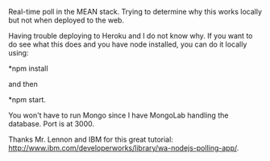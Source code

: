 Real-time poll in the MEAN stack. Trying to determine why this works locally but not when deployed to the web. 

Having trouble deploying to Heroku and I do not know why. If you want to do see what this does and you have node installed, you can do it locally using:

*npm install

and then

*npm start.

You won't have to run Mongo since I have MongoLab handling the database. Port is at 3000.

Thanks Mr. Lennon and IBM for this great tutorial: http://www.ibm.com/developerworks/library/wa-nodejs-polling-app/.
